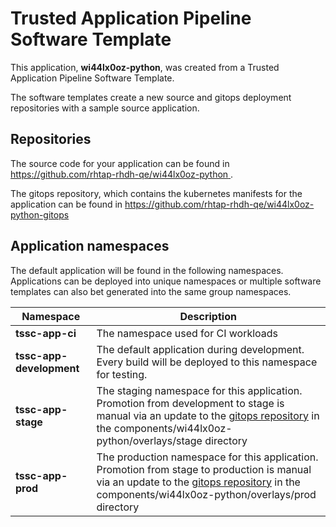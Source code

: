 # Trusted Application Pipeline Software Template

This application, **wi44lx0oz-python**, was created from a Trusted Application Pipeline Software Template.

The software templates create a new source and gitops deployment repositories with a sample source application. 

## Repositories

The source code for your application can be found in [https://github.com/rhtap-rhdh-qe/wi44lx0oz-python ](https://github.com/rhtap-rhdh-qe/wi44lx0oz-python ).
 
The gitops repository, which contains the kubernetes manifests for the application can be found in 
[https://github.com/rhtap-rhdh-qe/wi44lx0oz-python-gitops ](https://github.com/rhtap-rhdh-qe/wi44lx0oz-python-gitops ) 

## Application namespaces 

The default application will be found in the following namespaces. Applications can be deployed into unique namespaces or multiple software templates can also bet generated into the same group namespaces.  

|  Namespace   |  Description   |  
| -------- | -------- |
| **tssc-app-ci** | The namespace used for CI workloads |
| **tssc-app-development** | The default application during development. Every build will be deployed to this namespace for testing. |
| **tssc-app-stage** | The staging namespace for this application. Promotion from development to stage is manual via an update to the [gitops repository](https://github.com/rhtap-rhdh-qe/wi44lx0oz-python-gitops ) in the components/wi44lx0oz-python/overlays/stage directory |
| **tssc-app-prod** | The production namespace for this application. Promotion from stage to production is manual via an update to the [gitops repository](https://github.com/rhtap-rhdh-qe/wi44lx0oz-python-gitops ) in the components/wi44lx0oz-python/overlays/prod directory |